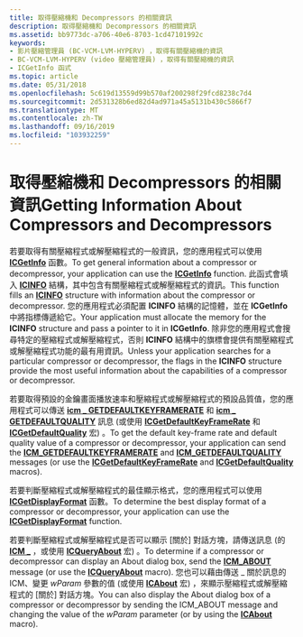 ```yaml
---
title: 取得壓縮機和 Decompressors 的相關資訊
description: 取得壓縮機和 Decompressors 的相關資訊
ms.assetid: bb9773dc-a706-40e6-8703-1cd47101992c
keywords:
- 影片壓縮管理員 (BC-VCM-LVM-HYPERV) ，取得有關壓縮機的資訊
- BC-VCM-LVM-HYPERV (video 壓縮管理員) ，取得有關壓縮機的資訊
- ICGetInfo 函式
ms.topic: article
ms.date: 05/31/2018
ms.openlocfilehash: 5c619d13559d99b570af200298f29fcd8238c7d4
ms.sourcegitcommit: 2d531328b6ed82d4ad971a45a5131b430c5866f7
ms.translationtype: MT
ms.contentlocale: zh-TW
ms.lasthandoff: 09/16/2019
ms.locfileid: "103932259"
---
```

# <a name="getting-information-about-compressors-and-decompressors"></a><span data-ttu-id="70773-106">取得壓縮機和 Decompressors 的相關資訊</span><span class="sxs-lookup"><span data-stu-id="70773-106">Getting Information About Compressors and Decompressors</span></span>

<span data-ttu-id="70773-107">若要取得有關壓縮程式或解壓縮程式的一般資訊，您的應用程式可以使用 [**ICGetInfo**](/windows/desktop/api/Vfw/nf-vfw-icgetinfo) 函數。</span><span class="sxs-lookup"><span data-stu-id="70773-107">To get general information about a compressor or decompressor, your application can use the [**ICGetInfo**](/windows/desktop/api/Vfw/nf-vfw-icgetinfo) function.</span></span> <span data-ttu-id="70773-108">此函式會填入 [**ICINFO**](/windows/desktop/api/Vfw/ns-vfw-icinfo) 結構，其中包含有關壓縮程式或解壓縮程式的資訊。</span><span class="sxs-lookup"><span data-stu-id="70773-108">This function fills an [**ICINFO**](/windows/desktop/api/Vfw/ns-vfw-icinfo) structure with information about the compressor or decompressor.</span></span> <span data-ttu-id="70773-109">您的應用程式必須配置 **ICINFO** 結構的記憶體，並在 **ICGetInfo** 中將指標傳遞給它。</span><span class="sxs-lookup"><span data-stu-id="70773-109">Your application must allocate the memory for the **ICINFO** structure and pass a pointer to it in **ICGetInfo**.</span></span> <span data-ttu-id="70773-110">除非您的應用程式會搜尋特定的壓縮程式或解壓縮程式，否則 **ICINFO** 結構中的旗標會提供有關壓縮程式或解壓縮程式功能的最有用資訊。</span><span class="sxs-lookup"><span data-stu-id="70773-110">Unless your application searches for a particular compressor or decompressor, the flags in the **ICINFO** structure provide the most useful information about the capabilities of a compressor or decompressor.</span></span>

<span data-ttu-id="70773-111">若要取得預設的金鑰畫面播放速率和壓縮程式或解壓縮程式的預設品質值，您的應用程式可以傳送 [**icm \_ GETDEFAULTKEYFRAMERATE**](icm-getdefaultkeyframerate.md) 和 [**icm \_ GETDEFAULTQUALITY**](icm-getdefaultquality.md) 訊息 (或使用 [**ICGetDefaultKeyFrameRate**](/windows/desktop/api/Vfw/nf-vfw-icgetdefaultkeyframerate) 和 [**ICGetDefaultQuality**](/windows/desktop/api/Vfw/nf-vfw-icgetdefaultquality) 宏) 。</span><span class="sxs-lookup"><span data-stu-id="70773-111">To get the default key-frame rate and default quality value of a compressor or decompressor, your application can send the [**ICM\_GETDEFAULTKEYFRAMERATE**](icm-getdefaultkeyframerate.md) and [**ICM\_GETDEFAULTQUALITY**](icm-getdefaultquality.md) messages (or use the [**ICGetDefaultKeyFrameRate**](/windows/desktop/api/Vfw/nf-vfw-icgetdefaultkeyframerate) and [**ICGetDefaultQuality**](/windows/desktop/api/Vfw/nf-vfw-icgetdefaultquality) macros).</span></span>

<span data-ttu-id="70773-112">若要判斷壓縮程式或解壓縮程式的最佳顯示格式，您的應用程式可以使用 [**ICGetDisplayFormat**](/windows/desktop/api/Vfw/nf-vfw-icgetdisplayformat) 函數。</span><span class="sxs-lookup"><span data-stu-id="70773-112">To determine the best display format of a compressor or decompressor, your application can use the [**ICGetDisplayFormat**](/windows/desktop/api/Vfw/nf-vfw-icgetdisplayformat) function.</span></span>

<span data-ttu-id="70773-113">若要判斷壓縮程式或解壓縮程式是否可以顯示 [關於] 對話方塊，請傳送訊息 (的 [**ICM \_**](icm-about.md) ，或使用 [**ICQueryAbout**](/windows/desktop/api/Vfw/nf-vfw-icqueryabout) 宏) 。</span><span class="sxs-lookup"><span data-stu-id="70773-113">To determine if a compressor or decompressor can display an About dialog box, send the [**ICM\_ABOUT**](icm-about.md) message (or use the [**ICQueryAbout**](/windows/desktop/api/Vfw/nf-vfw-icqueryabout) macro).</span></span> <span data-ttu-id="70773-114">您也可以藉由傳送 \_ 關於訊息的 ICM、變更 *wParam* 參數的值 (或使用 [**ICAbout**](/windows/desktop/api/Vfw/nf-vfw-icabout) 宏) ，來顯示壓縮程式或解壓縮程式的 [關於] 對話方塊。</span><span class="sxs-lookup"><span data-stu-id="70773-114">You can also display the About dialog box of a compressor or decompressor by sending the ICM\_ABOUT message and changing the value of the *wParam* parameter (or by using the [**ICAbout**](/windows/desktop/api/Vfw/nf-vfw-icabout) macro).</span></span>

 

 




